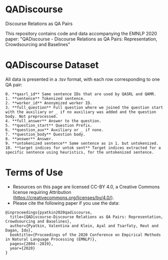 # QADiscourse
Discourse Relations as QA Pairs

This repository contains code and data accompanying the EMNLP 2020 paper: "QADiscourse - Discourse Relations as QA Pairs:
Representation, Crowdsourcing and Baselines"



# QADiscourse Dataset

All data is presented in a .tsv format, with each row corresponding to one QA pair:
    
    0. **qasrl_id** Same sentence IDs that are used by QASRL and QAMR.
    1. **sentence** Tokenized sentence.
    2. **worker_id** Anonymized worker ID.
    3. **full_question** Full question where we joined the question start with the auxiliary or _ if no auxiliary was added and the question body. Not preprocessed.
    4. **full_answer** Answer to the question.
    5. **question_start** Question Prefix.
    6. **question_aux** Auxiliary or _ if none.
    7. **question_body** Question body.
    8. **answer** Answer.
    9. **untokenized sentence** Same sentence as in 1. but untokenized.
    10. **target indices for untok sent** Target indices extracted for a specific sentence using heuristics, for the untokenized sentence.
    
# Terms of Use
- Resources on this page are licensed CC-BY 4.0, a Creative Commons license requiring Attribution (https://creativecommons.org/licenses/by/4.0/).
- Please cite the following paper if you use the data: 
```
@inproceedings{pyatkin2020qadiscourse,
  title={QADiscourse-Discourse Relations as QA Pairs: Representation, Crowdsourcing and Baselines},
  author={Pyatkin, Valentina and Klein, Ayal and Tsarfaty, Reut and Dagan, Ido},
  booktitle={Proceedings of the 2020 Conference on Empirical Methods in Natural Language Processing (EMNLP)},
  pages={2804--2819},
  year={2020}
}
```
